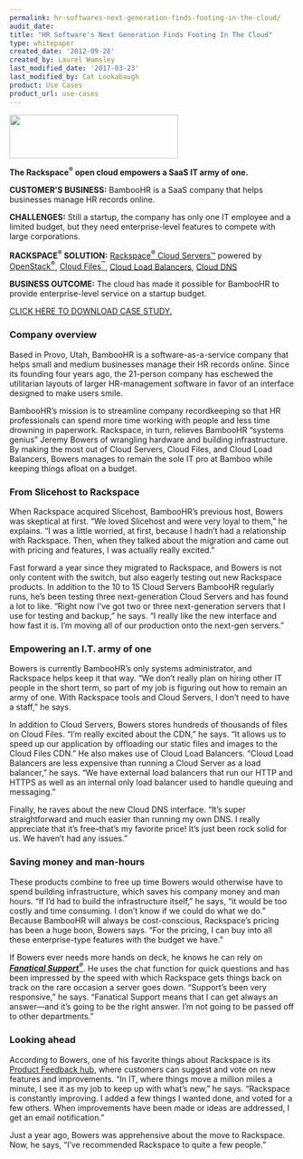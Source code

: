 ```yaml
---
permalink: hr-softwares-next-generation-finds-footing-in-the-cloud/
audit_date:
title: "HR Software's Next Generation Finds Footing In The Cloud"
type: whitepaper
created_date: '2012-09-28'
created_by: Laurel Wamsley
last_modified_date: '2017-03-23'
last_modified_by: Cat Lookabaugh
product: Use Cases
product_url: use-cases
---
```


<a href="http://www.bamboohr.com/">
   <img src="{% asset_path use-cases/hr-softwares-next-generation-finds-footing-in-the-cloud/BambooHR.png %}" width="298" height="77" />
</a>

**The Rackspace<sup>&reg;</sup> open cloud empowers a SaaS IT army of one.**

**CUSTOMER'S BUSINESS:** BambooHR is a SaaS company that helps
businesses manage HR records online.

**CHALLENGES:** Still a startup, the company has only one IT employee
and a limited budget, but they need enterprise-level features to compete
with large corporations.

**RACKSPACE<sup>&reg;</sup> SOLUTION:** [Rackspace<sup>&reg;</sup> Cloud
Servers™](http://www.rackspace.com/cloud/cloud_hosting_products/servers/)
powered by [OpenStack<sup>&reg;</sup>](http://www.openstack.org/), [Cloud
Files<sup>&trade;</sup>](http://www.rackspace.com/cloud/cloud_hosting_products/files/),
[Cloud Load
Balancers](http://www.rackspace.com/cloud/cloud_hosting_products/loadbalancers/),
[Cloud DNS](http://www.rackspace.com/cloud/cloud_hosting_products/dns/)

**BUSINESS OUTCOME:** The cloud has made it possible for BambooHR to
provide enterprise-level service on a startup budget.

[CLICK HERE TO DOWNLOAD CASE STUDY.](http://c179631.r31.cf0.rackcdn.com/BambooHR.pdf)

### Company overview

Based in Provo, Utah, BambooHR is a software-as-a-service company that
helps small and medium businesses manage their HR records online. Since
its founding four years ago, the 21-person company has eschewed the
utilitarian layouts of larger HR-management software in favor of an
interface designed to make users smile.

BambooHR’s mission is to streamline company recordkeeping so that HR
professionals can spend more time working with people and less time
drowning in paperwork. Rackspace, in turn, relieves BambooHR “systems
genius” Jeremy Bowers of wrangling hardware and building infrastructure.
By making the most out of Cloud Servers, Cloud Files, and Cloud Load
Balancers, Bowers manages to remain the sole IT pro at Bamboo while
keeping things afloat on a budget.

### From Slicehost to Rackspace

When Rackspace acquired Slicehost, BambooHR’s previous host, Bowers was
skeptical at first. “We loved Slicehost and were very loyal to them,” he
explains. “I was a little worried, at first, because I hadn’t had a
relationship with Rackspace. Then, when they talked about the migration
and came out with pricing and features, I was actually really excited.”

Fast forward a year since they migrated to Rackspace, and Bowers is not
only content with the switch, but also eagerly testing out new Rackspace
products. In addition to the 10 to 15 Cloud Servers BambooHR regularly
runs, he’s been testing three next-generation Cloud Servers and has
found a lot to like. “Right now I’ve got two or three next-generation
servers that I use for testing and backup,” he says. “I really like the
new interface and how fast it is. I’m moving all of our production onto
the next-gen servers.”

### Empowering an I.T. army of one

Bowers is currently BambooHR’s only systems administrator, and Rackspace
helps keep it that way. “We don’t really plan on hiring other IT people
in the short term, so part of my job is figuring out how to remain an
army of one. With Rackspace tools and Cloud Servers, I don’t need to
have a staff,” he says.

In addition to Cloud Servers, Bowers stores hundreds of thousands of
files on Cloud Files. “I’m really excited about the CDN,” he says. “It
allows us to speed up our application by offloading our static files and
images to the Cloud Files CDN.” He also makes use of Cloud Load
Balancers. “Cloud Load Balancers are less expensive than running a Cloud
Server as a load balancer,” he says. “We have external load balancers
that run our HTTP and HTTPS as well as an internal only load balancer
used to handle queuing and messaging.”

Finally, he raves about the new Cloud DNS interface. “It’s super
straightforward and much easier than running my own DNS. I really
appreciate that it’s free–that’s my favorite price! It’s just been rock
solid for us. We haven’t had any issues.”

### Saving money and man-hours

These products combine to free up time Bowers would otherwise have to
spend building infrastructure, which saves his company money and man
hours. “If I’d had to build the infrastructure itself,” he says, “it
would be too costly and time consuming. I don’t know if we could do what
we do.” Because BambooHR will always be cost-conscious, Rackspace’s
pricing has been a huge boon, Bowers says. “For the pricing, I can buy
into all these enterprise-type features with the budget we have.”

If Bowers ever needs more hands on deck, he knows he can rely on
[***Fanatical Support<sup>&reg;</sup>***](http://www.rackspace.com/whyrackspace/support/).
He uses the chat function for quick questions and has been impressed by
the speed with which Rackspace gets things back on track on the rare
occasion a server goes down. “Support’s been very responsive,” he says.
“Fanatical Support means that I can get always an answer—and it’s going
to be the right answer. I’m not going to be passed off to other
departments.”

### Looking ahead

According to Bowers, one of his favorite things about Rackspace is its
[Product Feedback hub](http://feedback.rackspace.com), where customers
can suggest and vote on new features and improvements. “In IT, where
things move a million miles a minute, I see it as my job to keep up with
what’s new,” he says. “Rackspace is constantly improving. I added a few
things I wanted done, and voted for a few others. When improvements have
been made or ideas are addressed, I get an email notification.”

Just a year ago, Bowers was apprehensive about the move to Rackspace.
Now, he says, “I’ve recommended Rackspace to quite a few people.”

